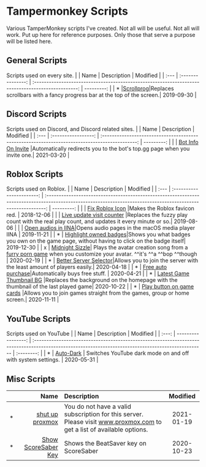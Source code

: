 # Tampermonkey Scripts
 Various TamperMonkey scripts I've created. Not all will be useful. Not all will work. Put up here for reference purposes. Only those that serve a purpose will be listed here.


## General Scripts
Scripts used on every site.
|      |       Name        |                                            Description                                             |   Modified |
| :--- | :---------------: | :------------------------------------------------------------------------------------------------: | ---------: |
| *    |[Scrollprog](https://github.com/theLMGN/Tampermonkey-Scripts/raw/master/General%20Use/Scrollprog.user.js)|Replaces scrollbars with a fancy progress bar at the top of the screen.| 2019-09-30 | 

## Discord Scripts
Scripts used on Discord, and Discord related sites.
|      |        Name         |                                          Description                                           |   Modified |
| :--- | :-----------------: | :--------------------------------------------------------------------------------------------: | ---------: |
|      |  [Bot Info On Invite](https://github.com/theLMGN/Tampermonkey-Scripts/raw/master/Discord/Bot%20info%20on%20invite.user.js) |Automatically redirects you to the bot's top.gg page when you invite one.| 2021-03-20 |


## Roblox Scripts
Scripts used on Roblox.
|      |           Name            |                                                                          Description                                                                           |   Modified |
| :--- | :-----------------------: | :------------------------------------------------------------------------------------------------------------------------------------------------------------: | ---------: |
|      | [Fix Roblox Icon](https://github.com/theLMGN/Tampermonkey-Scripts/raw/master/Roblox/Fix%20Roblox%20Icon.user.js)  |Makes the Roblox favicon red.                                           | 2018-12-06 |
|      | [Live update visit counter](https://github.com/theLMGN/Tampermonkey-Scripts/raw/master/Roblox/Live%20update%20visit%20count.user.js) |Replaces the fuzzy play count with the real play count, and updates it every minute or so.| 2019-08-06 |
|      | [Open audios in IINA](https://github.com/theLMGN/Tampermonkey-Scripts/raw/master/Roblox/open%20audios%20in%20IINA.user.js)|Opens audio pages in the macOS media player IINA                | 2019-11-21 |
| *    |  [Highlight owned badges](https://github.com/theLMGN/Tampermonkey-Scripts/raw/master/Roblox/Highlight%20owned%20badges..user.js)|Shows you what badges you own on the game page, without having to click on the badge itself| 2019-12-30 |
| x    |  [Midnight Sizzle](https://github.com/theLMGN/Tampermonkey-Scripts/blob/master/Roblox/midnight%20sizzle.user.js?raw=true)| Plays the avatar creation song from a [furry porn game](https://www.youtube.com/watch?v=DQS7Ja_wbHk) when you customize your avatar. ^^it's ^^a ^^bop ^^though | 2020-02-19 |
| *    |  [Better Server Selector](https://github.com/theLMGN/Tampermonkey-Scripts/raw/master/Roblox/Better%20Server%20Selector.user.js)|Allows you to join the server with the least amount of players easily.| 2020-04-18 |
| *    |  [Free auto purchase](https://github.com/theLMGN/Tampermonkey-Scripts/raw/master/Roblox/Free%20auto%20purchase.user.js)|Automatically buys free stuff.                                     | 2020-04-21 |
| *    | [Latest Game Thumbnail BG](https://github.com/theLMGN/Tampermonkey-Scripts/raw/master/Roblox/Home%20Latest%20Game%20Thumbnail.user.js)  |Replaces the background on the homepage with the thumbnail of the last played game| 2020-10-22 |
| *    | [Play button on game cards](https://github.com/theLMGN/Tampermonkey-Scripts/raw/master/Roblox/Play%20button%20on%20game%20cards.user.js) |Allows you to join games straight from the games, group or home screen.| 2020-11-11 |


## YouTube Scripts
Scripts used on YouTube
|       |               Name | Description                                                                                                                                          |  Modified  |
| :---: | -----------------: | :--------------------------------------------------------------------------------------------------------------------------------------------------- | :--------: |
|   *   | [Auto-Dark](https://github.com/theLMGN/Tampermonkey-Scripts/raw/master/YouTube/autodark%20yt.user.js) | Switches YouTube dark mode on and off with system settings.       | 2020-05-31 |

## Misc Scripts
|       |               Name | Description                                                                                                                                          |  Modified  |
| :---: | -----------------: | :--------------------------------------------------------------------------------------------------------------------------------------------------- | :--------: |
|   *   | [shut up proxmox](https://github.com/theLMGN/Tampermonkey-Scripts/raw/master/Misc/stfu%20proxmox.user.js) | You do not have a valid subscription for this server. Please visit www.proxmox.com to get a list of available options.|  2021-01-19 |
|   *   | [Show ScoreSaber Key](https://gist.githubusercontent.com/theLMGN/369eaee937dfe3b87a414b25faadfbe8/raw/scoresaber_buttons.user.js) | Shows the BeatSaver key on ScoreSaber|  2020-10-23 |